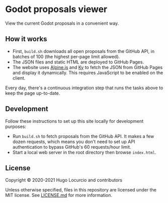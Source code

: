 # Godot proposals viewer

View the current Godot proposals in a convenient way.

## How it works

- First, `build.sh` downloads all open proposals from the GitHub API, in batches
  of 100 (the highest per-page limit allowed).
- The JSON files and static HTML are deployed to GitHub Pages.
- The website uses [Alpine.js](https://github.com/alpinejs/alpine) and
  [Ky](https://github.com/sindresorhus/ky) to fetch the JSON from GitHub Pages
  and display it dynamically. This requires JavaScript to be enabled on the
  client.

Every day, there's a continuous integration step that runs the tasks above to
keep the page up-to-date.

## Development

Follow these instructions to set up this site locally for development purposes:

- Run `build.sh` to fetch proposals from the GitHub API. It makes a few dozen
  requests, which means you don't need to set up API authentication to bypass
  GitHub's 60 requests/hour limit.
- Start a local web server in the root directory then browse `index.html`.

## License

Copyright © 2020-2021 Hugo Locurcio and contributors

Unless otherwise specified, files in this repository are licensed under the
MIT license. See [LICENSE.md](LICENSE.md) for more information.
